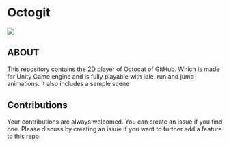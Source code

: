 # Octogit
![](http://kmehant.com/jump.png)

## ABOUT

This repository contains the 2D player of Octocat of GitHub. Which is made for Unity Game engine and is fully playable with idle, run and jump animations. It also includes a sample scene

## Contributions
 Your contributions are always welcomed. You can create an issue if you find one. Please discuss by creating an issue if you
 want to further add a feature to this repo.
